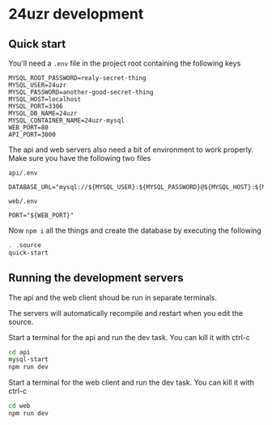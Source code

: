 # 24uzr development

## Quick start

You'll need a `.env` file in the project root containing the following keys

```env
MYSQL_ROOT_PASSWORD=realy-secret-thing
MYSQL_USER=24uzr
MYSQL_PASSWORD=another-good-secret-thing
MYSQL_HOST=localhost
MYSQL_PORT=3306
MYSQL_DB_NAME=24uzr
MYSQL_CONTAINER_NAME=24uzr-mysql
WEB_PORT=80
API_PORT=3000
```

The api and web servers also need a bit of environment to work properly. Make sure you
have the following two files

`api/.env`

```env
DATABASE_URL="mysql://${MYSQL_USER}:${MYSQL_PASSWORD}@${MYSQL_HOST}:${MYSQL_PORT}/${MYSQL_DB_NAME}"
```

`web/.env`

```env
PORT="${WEB_PORT}"
```

Now `npm i` all the things and create the database by executing the following

```bash
. .source
quick-start
```

## Running the development servers

The api and the web client shoud be run in separate terminals.

The servers will automatically recompile and restart when you edit the source.

Start a terminal for the api and run the dev task. You can kill it with ctrl-c

```bash
cd api
mysql-start
npm run dev
```

Start a terminal for the web client and run the dev task. You can kill it with ctrl-c

```bash
cd web
npm run dev
```
